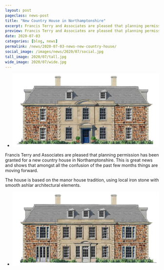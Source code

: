 ```yaml
---
layout: post
pageclass: news-post
title: "New Country House in Northamptonshire"
excerpt: Francis Terry and Associates are pleased that planning permission has been granted for a new country house in Northamptonshire. This is great news and shows that amongst all the confusion of the past few months things are moving forward.
preview: Francis Terry and Associates are pleased that planning permission has been granted for a new country house in Northamptonshire. This is great news and shows that amongst all the confusion of the past few months things are moving forward.
date: 2020-07-03
categories: [blog, news]
permalink: /news/2020-07-03-news-new-country-house/
social_image: /images/news/2020/07/social.jpg
tall_image: 2020/07/tall.jpg
wide_image: 2020/07/wide.jpg
---
```


<ul class="list">
	<li class="full">
		<a class="fancybox" rel="group" href="/images/news/2020/07/01.jpg">
			<img src="/images/news/2020/07/thumbs/01.jpg" alt="{{ post.title }}" />
		</a>
	</li>
</ul>

Francis Terry and Associates are pleased that planning permission has been granted for a new country house in Northamptonshire. This is great news and shows that amongst all the confusion of the past few months things are moving forward.

The house is based on the manor house tradition, using local iron stone with smooth ashlar architectural elements.

<ul class="list">
	<li class="full">
		<a class="fancybox" rel="group" href="/images/news/2020/07/02.jpg">
			<img src="/images/news/2020/07/thumbs/02.jpg" alt="{{ post.title }}" />
		</a>
	</li>
</ul>
